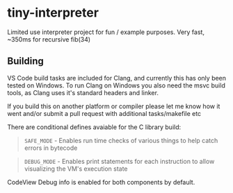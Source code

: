 # tiny-interpreter
Limited use interpreter project for fun / example purposes. Very fast, ~350ms for recursive fib(34)

## Building
VS Code build tasks are included for Clang, and currently this has only been tested on Windows.
To run Clang on Windows you also need the msvc build tools, as Clang uses it's standard headers and linker.

If you build this on another platform or compiler please let me know how it went and/or submit a pull request with additional tasks/makefile etc

There are conditional defines avaiable for the C library build:

> `SAFE_MODE` - Enables run time checks of various things to help catch errors in bytecode

> `DEBUG_MODE` - Enables print statements for each instruction to allow visualizing the VM's execution state

CodeView Debug info is enabled for both components by default.
